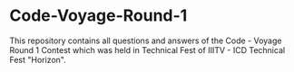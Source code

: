 # Code-Voyage-Round-1
This repository contains all questions and answers of the Code - Voyage Round 1 Contest which was held in Technical Fest of IIITV - ICD Technical Fest "Horizon".
